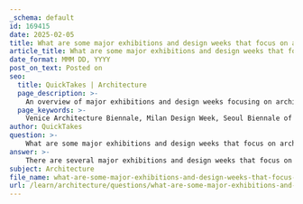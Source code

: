 ```yaml
---
_schema: default
id: 169415
date: 2025-02-05
title: What are some major exhibitions and design weeks that focus on architecture and design?
article_title: What are some major exhibitions and design weeks that focus on architecture and design?
date_format: MMM DD, YYYY
post_on_text: Posted on
seo:
  title: QuickTakes | Architecture
  page_description: >-
    An overview of major exhibitions and design weeks focusing on architecture and design in 2023, including events like the Venice Architecture Biennale and Milan Design Week, which showcase innovative solutions and trends in the industry.
  page_keywords: >-
    Venice Architecture Biennale, Milan Design Week, Seoul Biennale of Architecture and Urbanism, Design Shanghai, Helsinki Design Week, 3 Days of Design, Cité de l'architecture et du patrimoine, Festival des Architectures Vives, architecture exhibitions, design weeks, sustainable design, urban planning, innovative design
author: QuickTakes
question: >-
    What are some major exhibitions and design weeks that focus on architecture and design?
answer: >-
    There are several major exhibitions and design weeks that focus on architecture and design, particularly in 2023. Here are some notable events:\n\n1. **Venice Architecture Biennale**: This prestigious event invites architects and practitioners from various creative disciplines to showcase their work. The 2023 edition emphasizes a workshop-like approach, encouraging participants to explore contemporary practices and envision future possibilities in architecture.\n\n2. **Milan Design Week**: Known as one of the largest design events globally, Milan Design Week features a wide array of exhibitions and installations that highlight innovative design across various fields, including architecture, furniture, and interior design.\n\n3. **Seoul Biennale of Architecture and Urbanism**: The 2023 edition marks its fourth iteration, focusing on the theme of Multi-Layered Land Use and Green Network. This exhibition aims to establish long-term urban infrastructure plans with eco-friendly solutions for the city of Seoul.\n\n4. **Design Shanghai**: This event showcases the latest trends in design and architecture, featuring a diverse range of exhibitors from around the world. It serves as a platform for designers to present their work and engage with industry professionals.\n\n5. **Helsinki Design Week**: This event is a significant celebration of design in Finland, encompassing various forms such as architecture, fashion, graphic design, and product design. It provides a comprehensive look at the design landscape in Helsinki.\n\n6. **3 Days of Design**: Held in Copenhagen, this event focuses on design and architecture, featuring exhibitions, talks, and workshops that highlight the work of both established and emerging designers.\n\n7. **Cité de l'architecture et du patrimoine Exhibition**: This exhibition in Paris, curated by Dominique Perrault, explores the history and urban transformations associated with the Paris métro, providing insights into its impact on the city's architecture.\n\n8. **Festival des Architectures Vives (FAV)**: Scheduled for June 10 to 15 in Montpellier, France, this festival offers a platform for young architects and urban planners to present experimental designs within historic settings.\n\nThese events not only showcase innovative architectural designs but also foster discussions on sustainability, urban planning, and the future of design. They are essential for professionals in the field to stay updated on trends and network with peers.
subject: Architecture
file_name: what-are-some-major-exhibitions-and-design-weeks-that-focus-on-architecture-and-design.md
url: /learn/architecture/questions/what-are-some-major-exhibitions-and-design-weeks-that-focus-on-architecture-and-design
---
```


&nbsp;